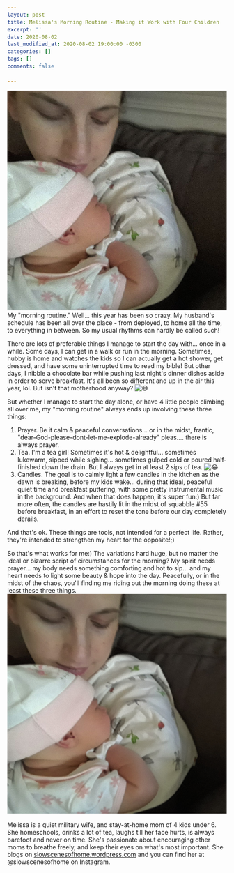 ```yaml
---
layout: post
title: Melissa's Morning Routine - Making it Work with Four Children
excerpt: ''
date: 2020-08-02
last_modified_at: 2020-08-02 19:00:00 -0300
categories: []
tags: []
comments: false

---
```

![](/assets/img/img_20191123_203758_783_compress88.jpg)My "morning routine." Well... this year has been so crazy. My husband's schedule has been all over the place - from deployed, to home all the time, to everything in between. So my usual rhythms can hardly be called such!

There are lots of preferable things I manage to start the day with... once in a while. Some days, I can get in a walk or run in the morning. Sometimes, hubby is home and watches the kids so I can actually get a hot shower, get dressed, and have some uninterrupted time to read my bible! But other days, I nibble a chocolate bar while pushing last night's dinner dishes aside in order to serve breakfast. It's all been so different and up in the air this year, lol. But isn't that motherhood anyway? ![😅](https://mail.google.com/mail/e/1f605)

But whether I manage to start the day alone, or have 4 little people climbing all over me, my "morning routine" always ends up involving these three things:

1. Prayer. Be it calm & peaceful conversations... or in the midst, frantic, "dear-God-please-dont-let-me-explode-already" pleas.... there is always prayer.
2. Tea. I'm a tea girl! Sometimes it's hot & delightful... sometimes lukewarm, sipped while sighing... sometimes gulped cold or poured half-finished down the drain. But I always get in at least 2 sips of tea. ![😂](https://mail.google.com/mail/e/1f602)
3. Candles. The goal is to calmly light a few candles in the kitchen as the dawn is breaking, before my kids wake... during that ideal, peaceful quiet time and breakfast puttering, with some pretty instrumental music in the background. And when that does happen, it's super fun:) But far more often, the candles are hastily lit in the midst of squabble #55 before breakfast, in an effort to reset the tone before our day completely derails.

And that's ok. These things are tools, not intended for a perfect life. Rather, they're intended to strengthen my heart for the opposite!;)

So that's what works for me:) The variations hard huge, but no matter the ideal or bizarre script of circumstances for the morning? My spirit needs prayer... my body needs something comforting and hot to sip... and my heart needs to light some beauty & hope into the day. Peacefully, or in the midst of the chaos, you'll finding me riding out the morning doing these at least these three things.![](/assets/img/img_20191123_203758_783.jpg)

Melissa is a quiet military wife, and stay-at-home mom of 4 kids under 6. She homeschools, drinks a lot of tea, laughs till her face hurts, is always barefoot and never on time. She's passionate about encouraging other moms to breathe freely, and keep their eyes on what's most important. She blogs on [slowscenesofhome.wordpress.com](http://slowscenesofhome.wordpress.com/) and you can find her at @slowscenesofhome on Instagram.